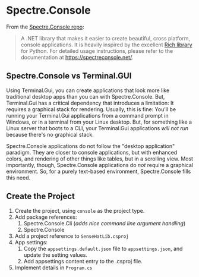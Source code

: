 # Spectre.Console

From the [Spectre.Console repo](https://github.com/spectreconsole/spectre.console):

> A .NET library that makes it easier to create beautiful, cross platform, console applications.  It is heavily inspired by the excellent [Rich library](https://github.com/willmcgugan/rich) for Python. For detailed usage instructions, please refer to the documentation at <https://spectreconsole.net/>.

## Spectre.Console vs Terminal.GUI

Using Terminal.Gui, you can create applications that look more like traditional desktop apps than you can with Spectre.Console.  But, Terminal.Gui has a critical dependency that introduces a limitation: It requires a graphical stack for rendering.  Usually, this is fine: You'll be running your Terminal.Gui applications from a command prompt in Windows, or in a terminal from your Linux desktop.  But, for something like a Linux server that boots to a CLI, your Terminal.Gui applications _will not run_ because there's no graphical stack.

Spectre.Console applications do not follow the "desktop application" paradigm.  They are closer to console applications, but with enhanced colors, and rendering of other things like tables, but in a scrolling view.  Most importantly, though, Spectre.Console applications do _not_ require a graphical environment.  So, for a purely text-based environment, Spectre.Console fills this need.

## Create the Project

1. Create the project, using `console` as the project type.
1. Add package references:
   1. Spectre.Console.Cli (_adds nice command line argument handling_)
   1. Spectre.Console
1. Add a project reference to `SenseHatLib.csproj`
1. App settings:
   1. Copy the `appsettings.default.json` file to `appsettings.json`, and update the setting values.
   1. Add appsettings content entry to the .csproj file.
1. Implement details in `Program.cs`
